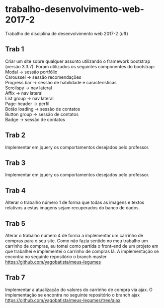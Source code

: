 # trabalho-desenvolvimento-web-2017-2
Trabalho de disciplina de desenvolvimento web 2017-2 (uff)
## Trab 1
Criar um site sobre qualquer assunto utilizando o framework bootstrap (versão 3.3.7).
Foram utilizados os seguintes componentes do bootstrap:</br>
Modal -> sessão portfólio</br>
Caroussel -> sessão recomendações</br>
Progress bar -> sessão de habilidade e características</br>
Scrollspy ->  nav lateral</br>
Affix -> nav lateral</br>
List group -> nav lateral</br>
Page-header -> perfil</br>
Botão loading -> sessão de contatos</br>
Button group -> sessão de contatos</br>
Badge -> sessão de contatos</br>
## Trab 2
Implementar em jquery os comportamentos desejados pelo professor.
## Trab 3
Implementar em jquery os comportamentos desejados pelo professor.
## Trab 4
Alterar o trabalho número 1 de forma que todas as imagens e textos relativos a estas imagens sejam recuperados do banco de dados.  
## Trab 5
Aterar o trabalho número 4 de forma a implementar um carrinho de compras para o seu site.
Como não fazia sentido no meu trabalho um carrinho de compras, eu tomei como partida o front-end de um projeto em que trabalhei e implementei o carrinho de compras lá. A implementação se encontra no seguinte repositório o branch master https://github.com/yagobatista/meus-legumes
## Trab 7
Implementar a atualização do valores do carrinho de compra via ajax. O implementação se encontra no seguinte repositório o branch ajax https://github.com/yagobatista/meus-legumes/tree/ajax
